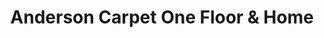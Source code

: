 ---
title: "Anderson Carpet One Floor & Home"
url: /rehoboth-beach/anderson-carpet-one-floor-und-home/
shop: Teppiche
---